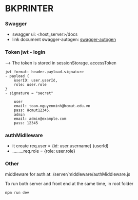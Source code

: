 # BKPRINTER
### Swagger
- swagger ui: <host_server>/docs 
- link document swagger-autogen: [swagger-autogen](https://swagger-autogen.github.io/docs)
### Token jwt - login
--> The token is stored in sessionStorage. accessToken
```
jwt format: header.payload.signature
- payload {
    userID: user.userId,
    role: user.role
}
- signature = "secret"
```
```
    user
    email: toan.nguyenminh@hcmut.edu.vn
    pass: Hcmut12345.
    admin 
    email: admin@example.com
    pass: 12345
```
### authMidlleware
- it create req.user = {id: user.username} (userId)
-  .........req.role = {role: user.role}
### Other
middleware for auth at: /server/middleware/authMiddleware.js

To run both server and front end at the same time, in root folder
```shell
npm run dev
```
